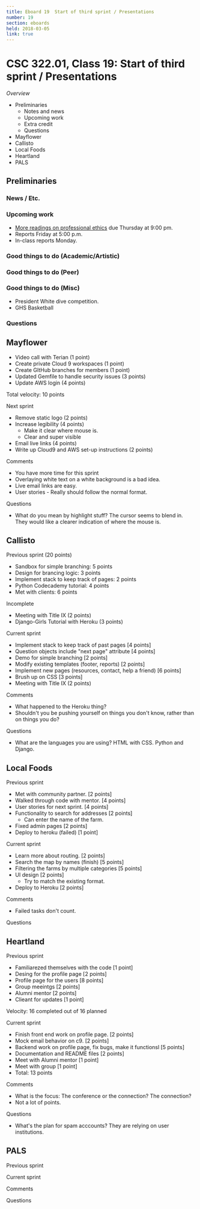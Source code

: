 ```yaml
---
title: Eboard 19  Start of third sprint / Presentations
number: 19
section: eboards
held: 2018-03-05
link: true
---
```

CSC 322.01, Class 19:  Start of third sprint / Presentations
============================================================

_Overview_

* Preliminaries
    * Notes and news
    * Upcoming work
    * Extra credit
    * Questions
* Mayflower
* Callisto
* Local Foods
* Heartland
* PALS

Preliminaries
-------------

### News / Etc.

### Upcoming work

* [More readings on professional ethics](../readings/ethics02) due 
  Thursday at 9:00 pm.
* Reports Friday at 5:00 p.m.
* In-class reports Monday.

### Good things to do (Academic/Artistic)

### Good things to do (Peer)

### Good things to do (Misc)

* President White dive competition.
* GHS Basketball

### Questions

Mayflower
---------

* Video call with Terian (1 point)
* Create private Cloud 9 workspaces (1 point)
* Create GItHub branches for members (1 point)
* Updated Gemfile to handle security issues (3 points)
* Update AWS login (4 points)

Total velocity: 10 points

Next sprint

* Remove static logo (2 points)
* Increase legibility (4 points)
    * Make it clear where mouse is.
    * Clear and super visible
* Email live links (4 points)
* Write up Cloud9 and AWS set-up instructions (2 points)

Comments

* You have more time for this sprint
* Overlaying white text on a white background is a bad idea.
* Live email links are easy.
* User stories - Really should follow the normal format.

Questions

* What do you mean by highlight stuff?  The cursor seems to blend in.
  They would like a clearer indication of where the mouse is.

Callisto
--------

Previous sprint (20 points)

* Sandbox for simple branching: 5 points
* Design for brancing logic: 3 points
* Implement stack to keep track of pages: 2 points
* Python Codecademy tutorial: 4 points
* Met with clients: 6 points

Incomplete

* Meeting with Title IX (2 points)
* Django-Girls Tutorial with Heroku (3 points)

Current sprint

* Implement stack to keep track of past pages [4 points]
* Question objects include "next page" attribute [4 points]
* Demo for simple branching [2 points]
* Modify existing templates (footer, reports) [2 points]
* Implement new pages (resources, contact, help a friend) [6 points]
* Brush up on CSS [3 points]
* Meeting with Title IX (2 points)

Comments

* What happened to the Heroku thing?
* Shouldn't you be pushing yourself on things you don't know, rather
  than on things you do?

Questions

* What are the languages you are using?  HTML with CSS.  Python and Django.

Local Foods
-----------

Previous sprint

* Met with community partner. [2 points]
* Walked through code with mentor. [4 points]
* User stories for next sprint. [4 points]
* Functionality to search for addresses [2 points]
     * Can enter the name of the farm.
* Fixed admin pages [2 points]
* Deploy to heroku (failed) [1 point]

Current sprint

* Learn more about routing. [2 points]
* Search the map by names (finish) [5 points]
* Filtering the farms by multiple categories [5 points]
* UI design [2 points]
    * Try to match the existing format.
* Deploy to Heroku [2 points]

Comments

* Failed tasks don't count.

Questions

Heartland
---------

Previous sprint

* Familiarezed themselves with the code [1 point]
* Desing for the profile page [2 points]
* Profile page for the users [8 points]
* Group meeintgs [2 points]
* Alumni mentor [2 points]
* Clieant for updates [1 point]

Velocity: 16 completed out of 16 planned

Current sprint

* Finish front end work on profile page. [2 points]
* Mock email behavior on c9. [2 points]
* Backend work on profile page, fix bugs, make it functionsl [5 points]
* Documentation and README files [2 points]
* Meet with Alumni mentor [1 point]
* Meet with group [1 point]
* Total: 13 points

Comments

* What is the focus: The conference or the connection?  The connection?
* Not a lot of points.

Questions

* What's the plan for spam acccounts?  They are relying on user
  institutions.

PALS
----

Previous sprint

Current sprint

Comments

Questions

